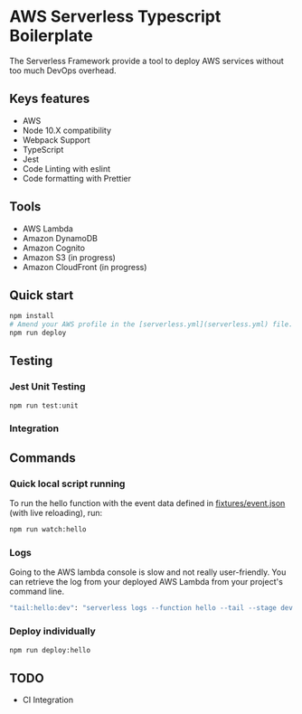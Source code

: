 # AWS Serverless Typescript Boilerplate

The Serverless Framework provide a tool to deploy AWS services without too much DevOps overhead.

## Keys features

- AWS
- Node 10.X compatibility
- Webpack Support
- TypeScript
- Jest
- Code Linting with eslint
- Code formatting with Prettier

## Tools

- AWS Lambda
- Amazon DynamoDB
- Amazon Cognito
- Amazon S3 (in progress)
- Amazon CloudFront (in progress)

## Quick start

```bash
npm install
# Amend your AWS profile in the [serverless.yml](serverless.yml) file. Currently named YOUR_PROFILE.
npm run deploy
```

## Testing

### Jest Unit Testing

```bash
npm run test:unit
```

### Integration

## Commands

### Quick local script running

To run the hello function with the event data defined in [fixtures/event.json](./fixtures/event.json) (with live reloading), run:

```bash
npm run watch:hello
```

### Logs

Going to the AWS lambda console is slow and not really user-friendly. You can retrieve the log from your deployed AWS Lambda from your project's command line.

```bash
"tail:hello:dev": "serverless logs --function hello --tail --stage dev --aws-profile <your profile>"
```

### Deploy individually

```bash
npm run deploy:hello
```

## TODO

- CI Integration
